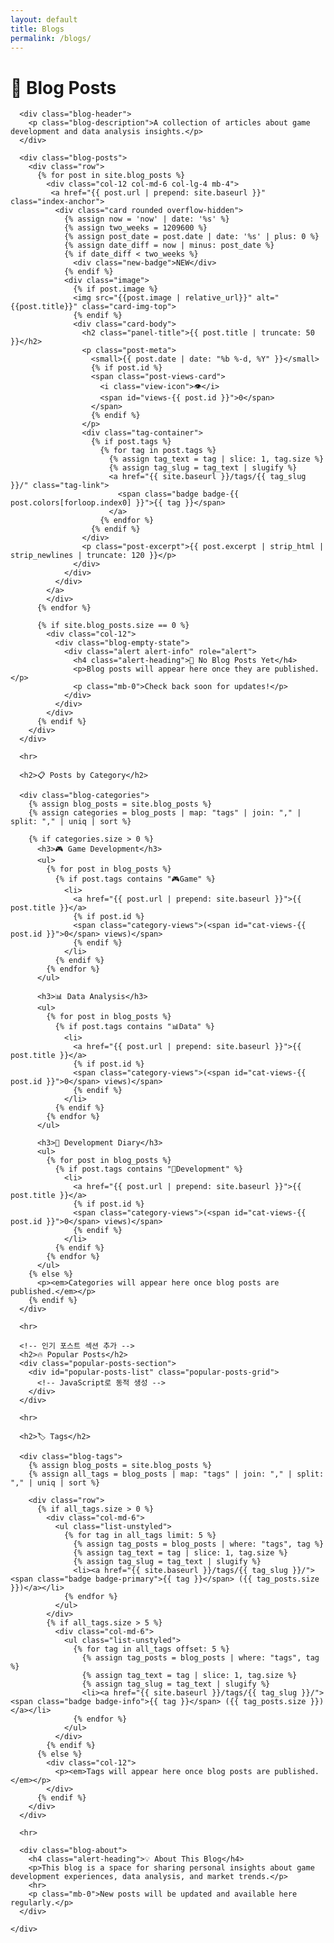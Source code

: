 ```yaml
---
layout: default
title: Blogs
permalink: /blogs/
---
```


<div class="container-fluid">
  <div class="row">
    <div class="col-12">
      <h1>📝 Blog Posts</h1>

      <div class="blog-header">
        <p class="blog-description">A collection of articles about game development and data analysis insights.</p>
      </div>

      <div class="blog-posts">
        <div class="row">
          {% for post in site.blog_posts %}   
            <div class="col-12 col-md-6 col-lg-4 mb-4">
             <a href="{{ post.url | prepend: site.baseurl }}" class="index-anchor">
              <div class="card rounded overflow-hidden">
                {% assign now = 'now' | date: '%s' %}
                {% assign two_weeks = 1209600 %}
                {% assign post_date = post.date | date: '%s' | plus: 0 %}
                {% assign date_diff = now | minus: post_date %}
                {% if date_diff < two_weeks %}
                  <div class="new-badge">NEW</div>
                {% endif %}
                <div class="image">
                  {% if post.image %}
                  <img src="{{post.image | relative_url}}" alt="{{post.title}}" class="card-img-top">
                  {% endif %}
                  <div class="card-body">
                    <h2 class="panel-title">{{ post.title | truncate: 50 }}</h2>
                    <p class="post-meta">
                      <small>{{ post.date | date: "%b %-d, %Y" }}</small>
                      {% if post.id %}
                      <span class="post-views-card">
                        <i class="view-icon">👁</i> 
                        <span id="views-{{ post.id }}">0</span>
                      </span>
                      {% endif %}
                    </p>
                    <div class="tag-container">
                      {% if post.tags %}
                        {% for tag in post.tags %}
                          {% assign tag_text = tag | slice: 1, tag.size %}
                          {% assign tag_slug = tag_text | slugify %}
                          <a href="{{ site.baseurl }}/tags/{{ tag_slug }}/" class="tag-link">
                            <span class="badge badge-{{ post.colors[forloop.index0] }}">{{ tag }}</span>
                          </a>
                        {% endfor %}
                      {% endif %}
                    </div>
                    <p class="post-excerpt">{{ post.excerpt | strip_html | strip_newlines | truncate: 120 }}</p>
                  </div>
                </div>
              </div>
            </a>
            </div>
          {% endfor %}
          
          {% if site.blog_posts.size == 0 %}
            <div class="col-12">
              <div class="blog-empty-state">
                <div class="alert alert-info" role="alert">
                  <h4 class="alert-heading">📝 No Blog Posts Yet</h4>
                  <p>Blog posts will appear here once they are published.</p>
                  <p class="mb-0">Check back soon for updates!</p>
                </div>
              </div>
            </div>
          {% endif %}
        </div>
      </div>

      <hr>

      <h2>📋 Posts by Category</h2>

      <div class="blog-categories">
        {% assign blog_posts = site.blog_posts %}
        {% assign categories = blog_posts | map: "tags" | join: "," | split: "," | uniq | sort %}

        {% if categories.size > 0 %}
          <h3>🎮 Game Development</h3>
          <ul>
            {% for post in blog_posts %}
              {% if post.tags contains "🎮Game" %}
                <li>
                  <a href="{{ post.url | prepend: site.baseurl }}">{{ post.title }}</a>
                  {% if post.id %}
                  <span class="category-views">(<span id="cat-views-{{ post.id }}">0</span> views)</span>
                  {% endif %}
                </li>
              {% endif %}
            {% endfor %}
          </ul>

          <h3>📊 Data Analysis</h3>
          <ul>
            {% for post in blog_posts %}
              {% if post.tags contains "📊Data" %}
                <li>
                  <a href="{{ post.url | prepend: site.baseurl }}">{{ post.title }}</a>
                  {% if post.id %}
                  <span class="category-views">(<span id="cat-views-{{ post.id }}">0</span> views)</span>
                  {% endif %}
                </li>
              {% endif %}
            {% endfor %}
          </ul>

          <h3>🔧 Development Diary</h3>
          <ul>
            {% for post in blog_posts %}
              {% if post.tags contains "🔧Development" %}
                <li>
                  <a href="{{ post.url | prepend: site.baseurl }}">{{ post.title }}</a>
                  {% if post.id %}
                  <span class="category-views">(<span id="cat-views-{{ post.id }}">0</span> views)</span>
                  {% endif %}
                </li>
              {% endif %}
            {% endfor %}
          </ul>
        {% else %}
          <p><em>Categories will appear here once blog posts are published.</em></p>
        {% endif %}
      </div>

      <hr>

      <!-- 인기 포스트 섹션 추가 -->
      <h2>🔥 Popular Posts</h2>
      <div class="popular-posts-section">
        <div id="popular-posts-list" class="popular-posts-grid">
          <!-- JavaScript로 동적 생성 -->
        </div>
      </div>

      <hr>

      <h2>🏷️ Tags</h2>

      <div class="blog-tags">
        {% assign blog_posts = site.blog_posts %}
        {% assign all_tags = blog_posts | map: "tags" | join: "," | split: "," | uniq | sort %}

        <div class="row">
          {% if all_tags.size > 0 %}
            <div class="col-md-6">
              <ul class="list-unstyled">
                {% for tag in all_tags limit: 5 %}
                  {% assign tag_posts = blog_posts | where: "tags", tag %}
                  {% assign tag_text = tag | slice: 1, tag.size %}
                  {% assign tag_slug = tag_text | slugify %}
                  <li><a href="{{ site.baseurl }}/tags/{{ tag_slug }}/"><span class="badge badge-primary">{{ tag }}</span> ({{ tag_posts.size }})</a></li>
                {% endfor %}
              </ul>
            </div>
            {% if all_tags.size > 5 %}
              <div class="col-md-6">
                <ul class="list-unstyled">
                  {% for tag in all_tags offset: 5 %}
                    {% assign tag_posts = blog_posts | where: "tags", tag %}
                    {% assign tag_text = tag | slice: 1, tag.size %}
                    {% assign tag_slug = tag_text | slugify %}
                    <li><a href="{{ site.baseurl }}/tags/{{ tag_slug }}/"><span class="badge badge-info">{{ tag }}</span> ({{ tag_posts.size }})</a></li>
                  {% endfor %}
                </ul>
              </div>
            {% endif %}
          {% else %}
            <div class="col-12">
              <p><em>Tags will appear here once blog posts are published.</em></p>
            </div>
          {% endif %}
        </div>
      </div>

      <hr>

      <div class="blog-about">
        <h4 class="alert-heading">💡 About This Blog</h4>
        <p>This blog is a space for sharing personal insights about game development experiences, data analysis, and market trends.</p>
        <hr>
        <p class="mb-0">New posts will be updated and available here regularly.</p>
      </div>

    </div>
  </div>
</div>

<!-- Firebase 조회수 스크립트 -->
<script src="https://www.gstatic.com/firebasejs/9.22.0/firebase-app-compat.js"></script>
<script src="https://www.gstatic.com/firebasejs/9.22.0/firebase-database-compat.js"></script>
<script src="{{ site.baseurl }}/js/firebase-config.js"></script>
<script src="{{ site.baseurl }}/js/blog-view-counter.js"></script>

<script>
document.addEventListener('DOMContentLoaded', async function() {
    // 모든 포스트 정보 수집
    const posts = [
        {% for post in site.blog_posts %}
        {% if post.id %}
        { 
            id: '{{ post.id }}', 
            title: {{ post.title | jsonify }},
            url: '{{ post.url | prepend: site.baseurl }}',
            date: '{{ post.date | date: "%b %-d, %Y" }}',
            excerpt: {{ post.excerpt | strip_html | strip_newlines | truncate: 80 | jsonify }}
        }{% unless forloop.last %},{% endunless %}
        {% endif %}
        {% endfor %}
    ];
    
    // 조회수 표시를 위한 요소 ID 매핑
    const viewElements = [];
    {% for post in site.blog_posts %}
    {% if post.id %}
    viewElements.push({ id: '{{ post.id }}', elementId: 'views-{{ post.id }}' });
    // 카테고리 섹션의 조회수도 추가
    viewElements.push({ id: '{{ post.id }}', elementId: 'cat-views-{{ post.id }}' });
    {% endif %}
    {% endfor %}
    
    // 조회수 표시
    if (typeof blogViewCounter !== 'undefined' && viewElements.length > 0) {
        await blogViewCounter.displayMultiplePostViews(viewElements);
        
        // 인기 포스트 표시
        displayPopularPosts(posts);
    }
});

async function displayPopularPosts(allPosts) {
    if (typeof blogViewCounter === 'undefined') return;
    
    const popularPosts = await blogViewCounter.getPopularPosts(5);
    const listElement = document.getElementById('popular-posts-list');
    
    if (!listElement || popularPosts.length === 0) return;
    
    // ID로 포스트 정보 찾기
    const postMap = {};
    allPosts.forEach(post => {
        postMap[post.id] = post;
    });
    
    listElement.innerHTML = popularPosts.map((post, index) => {
        const postInfo = postMap[post.id];
        if (!postInfo) return '';
        
        return `
            <div class="popular-post-item">
                <span class="popular-rank">${index + 1}</span>
                <div class="popular-post-content">
                    <h4><a href="${postInfo.url}">${postInfo.title}</a></h4>
                    <p class="popular-post-meta">
                        <small>${postInfo.date} • ${post.views.toLocaleString()} views</small>
                    </p>
                    <p class="popular-post-excerpt">${postInfo.excerpt}</p>
                </div>
            </div>
        `;
    }).join('');
}
</script>

<style>
/* 조회수 스타일 */
.post-views-card {
    margin-left: 10px;
    color: #666;
}

.category-views {
    color: #999;
    font-size: 0.85em;
    margin-left: 5px;
}

/* 인기 포스트 스타일 */
.popular-posts-section {
    background: #f8f9fa;
    padding: 20px;
    border-radius: 10px;
    margin: 20px 0;
}

.popular-posts-grid {
    display: flex;
    flex-direction: column;
    gap: 15px;
}

.popular-post-item {
    display: flex;
    gap: 15px;
    padding: 15px;
    background: white;
    border-radius: 8px;
    box-shadow: 0 2px 4px rgba(0,0,0,0.1);
    transition: transform 0.2s;
}

.popular-post-item:hover {
    transform: translateY(-2px);
    box-shadow: 0 4px 8px rgba(0,0,0,0.15);
}

.popular-rank {
    font-size: 1.5em;
    font-weight: bold;
    color: #ff6b6b;
    min-width: 30px;
}

.popular-post-content {
    flex: 1;
}

.popular-post-content h4 {
    margin: 0 0 5px 0;
    font-size: 1.1em;
}

.popular-post-content h4 a {
    color: #333;
    text-decoration: none;
}

.popular-post-content h4 a:hover {
    color: #0066cc;
}

.popular-post-meta {
    color: #666;
    margin-bottom: 5px;
}

.popular-post-excerpt {
    color: #555;
    font-size: 0.9em;
    margin: 0;
}
</style>